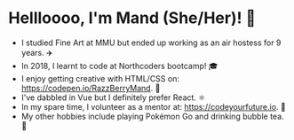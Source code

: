 # Hellloooo, I'm Mand (She/Her)! 👋

* I studied Fine Art at MMU but ended up working as an air hostess for 9 years. ✈️
* In 2018, I learnt to code at Northcoders bootcamp! 🎓
* I enjoy getting creative with HTML/CSS on: https://codepen.io/RazzBerryMand. 🎨 
* I've dabbled in Vue but I definitely prefer React. ⚛️ 
* In my spare time, I volunteer as a mentor at: https://codeyourfuture.io. 🌱
* My other hobbies include playing Pokémon Go and drinking bubble tea. 🧋
